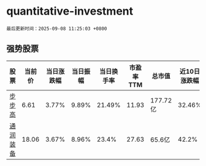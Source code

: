 # quantitative-investment

`最后更新时间：2025-09-08 11:25:03 +0800`

## 强势股票

|股票|当前价|当日涨跌幅|当日振幅|当日换手率|市盈率TTM|总市值|近10日涨跌幅|
|----|----|----|----|----|----|----|----|
|[步步高](https://xueqiu.com/S/SZ002251)|6.61|3.77%|9.89%|21.49%|11.93|177.72亿|32.46%|
|[通润装备](https://xueqiu.com/S/SZ002150)|18.06|3.67%|8.96%|23.4%|27.63|65.6亿|42.2%|
